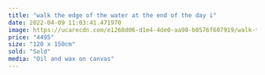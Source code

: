 ```yaml
---
title: "walk the edge of the water at the end of the day i"
date: 2022-04-09 11:03:41.471970
image: https://ucarecdn.com/e1268d06-d1e4-4de0-aa90-b0576f607919/walk-the-edge-of-the-water-at-the-end-of-the-day-i.jpg
price: "4495"
size: "120 x 150cm"
sold: "Sold"
media: "Oil and wax on canvas"
---
```


